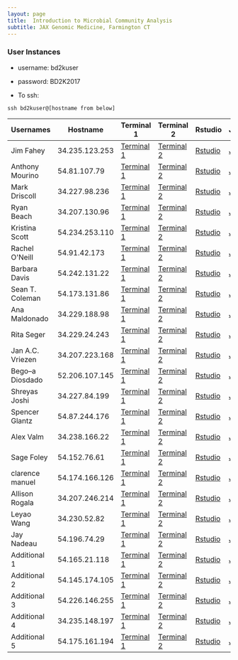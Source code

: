 ```yaml
---
layout: page
title:  Introduction to Microbial Community Analysis
subtitle: JAX Genomic Medicine, Farmington CT
---
```


### User Instances

- username: bd2kuser
- password: BD2K2017

- To ssh: 
```
ssh bd2kuser@[hostname from below]
```


| Usernames        | Hostname       | Terminal 1                                                       | Terminal 2                                                       | Rstudio                               | Jupyter                                                |
|------------------|----------------|------------------------------------------------------------------|------------------------------------------------------------------|---------------------------------------|--------------------------------------------------------|
| Jim Fahey        | 34.235.123.253 | [Terminal 1](http://34.235.123.253:8888/home/ubuntu/terminals/1) | [Terminal 2](http://34.235.123.253:8888/home/ubuntu/terminals/2) | [Rstudio](http://34.235.123.253:8787) | [Jupyter](http://34.235.123.253:8888/home/ubuntu/tree) |
| Anthony Mourino  | 54.81.107.79   | [Terminal 1](http://54.81.107.79:8888/home/ubuntu/terminals/1)   | [Terminal 2](http://54.81.107.79:8888/home/ubuntu/terminals/2)   | [Rstudio](http://54.81.107.79:8787)   | [Jupyter](http://54.81.107.79:8888/home/ubuntu/tree)   |
| Mark Driscoll    | 34.227.98.236  | [Terminal 1](http://34.227.98.236:8888/home/ubuntu/terminals/1)  | [Terminal 2](http://34.227.98.236:8888/home/ubuntu/terminals/2)  | [Rstudio](http://34.227.98.236:8787)  | [Jupyter](http://34.227.98.236:8888/home/ubuntu/tree)  |
| Ryan Beach       | 34.207.130.96  | [Terminal 1](http://34.207.130.96:8888/home/ubuntu/terminals/1)  | [Terminal 2](http://34.207.130.96:8888/home/ubuntu/terminals/2)  | [Rstudio](http://34.207.130.96:8787)  | [Jupyter](http://34.207.130.96:8888/home/ubuntu/tree)  |
| Kristina Scott   | 54.234.253.110 | [Terminal 1](http://54.234.253.110:8888/home/ubuntu/terminals/1) | [Terminal 2](http://54.234.253.110:8888/home/ubuntu/terminals/2) | [Rstudio](http://54.234.253.110:8787) | [Jupyter](http://54.234.253.110:8888/home/ubuntu/tree) |
| Rachel O'Neill   | 54.91.42.173   | [Terminal 1](http://54.91.42.173:8888/home/ubuntu/terminals/1)   | [Terminal 2](http://54.91.42.173:8888/home/ubuntu/terminals/2)   | [Rstudio](http://54.91.42.173:8787)   | [Jupyter](http://54.91.42.173:8888/home/ubuntu/tree)   |
| Barbara Davis    | 54.242.131.22  | [Terminal 1](http://54.242.131.22:8888/home/ubuntu/terminals/1)  | [Terminal 2](http://54.242.131.22:8888/home/ubuntu/terminals/2)  | [Rstudio](http://54.242.131.22:8787)  | [Jupyter](http://54.242.131.22:8888/home/ubuntu/tree)  |
| Sean T. Coleman  | 54.173.131.86  | [Terminal 1](http://54.173.131.86:8888/home/ubuntu/terminals/1)  | [Terminal 2](http://54.173.131.86:8888/home/ubuntu/terminals/2)  | [Rstudio](http://54.173.131.86:8787)  | [Jupyter](http://54.173.131.86:8888/home/ubuntu/tree)  |
| Ana Maldonado    | 34.229.188.98  | [Terminal 1](http://34.229.188.98:8888/home/ubuntu/terminals/1)  | [Terminal 2](http://34.229.188.98:8888/home/ubuntu/terminals/2)  | [Rstudio](http://34.229.188.98:8787)  | [Jupyter](http://34.229.188.98:8888/home/ubuntu/tree#) |
| Rita Seger       | 34.229.24.243  | [Terminal 1](http://34.229.24.243:8888/home/ubuntu/terminals/1)  | [Terminal 2](http://34.229.24.243:8888/home/ubuntu/terminals/2)  | [Rstudio](http://34.229.24.243:8787)  | [Jupyter](http://34.229.24.243:8888/home/ubuntu/tree)  |
| Jan A.C. Vriezen | 34.207.223.168 | [Terminal 1](http://34.207.223.168:8888/home/ubuntu/terminals/1) | [Terminal 2](http://34.207.223.168:8888/home/ubuntu/terminals/2) | [Rstudio](http://34.207.223.168:8787) | [Jupyter](http://34.207.223.168:8888/home/ubuntu/tree) |
| Bego–a Diosdado  | 52.206.107.145 | [Terminal 1](http://52.206.107.145:8888/home/ubuntu/terminals/1) | [Terminal 2](http://52.206.107.145:8888/home/ubuntu/terminals/2) | [Rstudio](http://52.206.107.145:8787) | [Jupyter](http://52.206.107.145:8888/home/ubuntu/tree) |
| Shreyas Joshi    | 34.227.84.199  | [Terminal 1](http://34.227.84.199:8888/home/ubuntu/terminals/1)  | [Terminal 2](http://34.227.84.199:8888/home/ubuntu/terminals/2)  | [Rstudio](http://34.227.84.199:8787)  | [Jupyter](http://34.227.84.199:8888/home/ubuntu/tree)  |
| Spencer Glantz   | 54.87.244.176  | [Terminal 1](http://54.87.244.176:8888/home/ubuntu/terminals/1)  | [Terminal 2](http://54.87.244.176:8888/home/ubuntu/terminals/2)  | [Rstudio](http://54.87.244.176:8787)  | [Jupyter](http://54.87.244.176:8888/home/ubuntu/tree)  |
| Alex Valm        | 34.238.166.22  | [Terminal 1](http://34.238.166.22:8888/home/ubuntu/terminals/1)  | [Terminal 2](http://34.238.166.22:8888/home/ubuntu/terminals/2)  | [Rstudio](http://34.238.166.22:8787)  | [Jupyter](http://34.238.166.22:8888/home/ubuntu/tree)  |
| Sage Foley       | 54.152.76.61   | [Terminal 1](http://54.152.76.61:8888/home/ubuntu/terminals/1)   | [Terminal 2](http://54.152.76.61:8888/home/ubuntu/terminals/2)   | [Rstudio](http://54.152.76.61:8787)   | [Jupyter](http://54.152.76.61:8888/home/ubuntu/tree)   |
| clarence manuel  | 54.174.166.126 | [Terminal 1](http://54.174.166.126:8888/home/ubuntu/terminals/1) | [Terminal 2](http://54.174.166.126:8888/home/ubuntu/terminals/2) | [Rstudio](http://54.174.166.126:8787) | [Jupyter](http://54.174.166.126:8888/home/ubuntu/tree) |
| Allison Rogala   | 34.207.246.214 | [Terminal 1](http://34.207.246.214:8888/home/ubuntu/terminals/1) | [Terminal 2](http://34.207.246.214:8888/home/ubuntu/terminals/2) | [Rstudio](http://34.207.246.214:8787) | [Jupyter](http://34.207.246.214:8888/home/ubuntu/tree) |
| Leyao Wang       | 34.230.52.82   | [Terminal 1](http://34.230.52.82:8888/home/ubuntu/terminals/1)   | [Terminal 2](http://34.230.52.82:8888/home/ubuntu/terminals/2)   | [Rstudio](http://34.230.52.82:8787)   | [Jupyter](http://34.230.52.82:8888/home/ubuntu/tree)   |
| Jay Nadeau       | 54.196.74.29   | [Terminal 1](http://54.196.74.29:8888/home/ubuntu/terminals/1)   | [Terminal 2](http://54.196.74.29:8888/home/ubuntu/terminals/2)   | [Rstudio](http://54.196.74.29:8787)   | [Jupyter](http://54.196.74.29:8888/home/ubuntu/tree)   |
| Additional 1     | 54.165.21.118  | [Terminal 1](http://54.165.21.118:8888/home/ubuntu/terminals/1)  | [Terminal 2](http://54.165.21.118:8888/home/ubuntu/terminals/2)  | [Rstudio](http://54.165.21.118:8787)  | [Jupyter](http://54.165.21.118:8888/home/ubuntu/tree)  |
| Additional 2     | 54.145.174.105 | [Terminal 1](http://54.145.174.105:8888/home/ubuntu/terminals/1) | [Terminal 2](http://54.145.174.105:8888/home/ubuntu/terminals/2) | [Rstudio](http://54.145.174.105:8787) | [Jupyter](http://54.145.174.105:8888/home/ubuntu/tree) |
| Additional 3     | 54.226.146.255 | [Terminal 1](http://54.226.146.255:8888/home/ubuntu/terminals/1) | [Terminal 2](http://54.226.146.255:8888/home/ubuntu/terminals/2) | [Rstudio](http://54.226.146.255:8787) | [Jupyter](http://54.226.146.255:8888/home/ubuntu/tree) |
| Additional 4     | 34.235.148.197 | [Terminal 1](http://34.235.148.197:8888/home/ubuntu/terminals/1) | [Terminal 2](http://34.235.148.197:8888/home/ubuntu/terminals/2) | [Rstudio](http://34.235.148.197:8787) | [Jupyter](http://34.235.148.197:8888/home/ubuntu/tree) |
| Additional 5     | 54.175.161.194 | [Terminal 1](http://54.175.161.194:8888/home/ubuntu/terminals/1) | [Terminal 2](http://54.175.161.194:8888/home/ubuntu/terminals/2) | [Rstudio](http://54.175.161.194:8787) | [Jupyter](http://54.175.161.194:8888/home/ubuntu/tree) |
